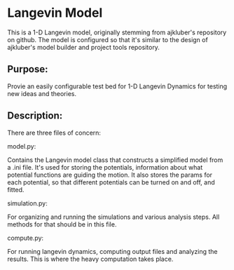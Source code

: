 Langevin Model
==============

This is a 1-D Langevin model, originally stemming from ajkluber's repository on github. The model is configured so that it's similar to the design of ajkluber's model builder and project tools repository.

Purpose:
--------

Provie an easily configurable test bed for 1-D Langevin Dynamics for testing new ideas and theories. 


Description:
------------

There are three files of concern:

model.py: 

Contains the Langevin model class that constructs a simplified model from a .ini file. It's used for storing the potentials, information about what potential functions are guiding the motion. It also stores the params for each potential, so that different potentials can be turned on and off, and fitted.

simulation.py: 

For organizing and running the simulations and various analysis steps. All methods for that should be in this file.

compute.py: 

For running langevin dynamics, computing output files and analyzing the results. This is where the heavy computation takes place.




